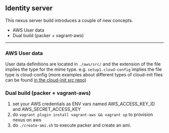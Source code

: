 ## Identity server

This nexus server build introduces a couple of new concepts.

* AWS User data
* Dual build (packer + vagrant-aws)

----

### AWS User data

User data definitions are located in `./aws/src/` and the extension of the file implies the type for the mime type.
e.g. `setup1.cloud-config` implies the file type is cloud-config (more examples about different types of cloud-init files can be found [in the cloud-init src repo](http://bazaar.launchpad.net/~cloud-init-dev/cloud-init/trunk/files/head:/doc/examples/))

### Dual build (packer + vagrant-aws)

1. set your AWS credentials as ENV vars named AWS_ACCESS_KEY_ID and AWS_SECRET_ACCESS_KEY
2. do `vagrant plugin install vagrant-aws && vagrant up` to provision nexus on aws
3. do `./create-ami.sh` to execute packer and create an ami.
